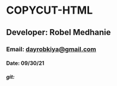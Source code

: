 # COPYCUT-HTML
## Developer: Robel Medhanie
### Email: dayrobkiya@gmail.com
#### Date: 09/30/21
##### git:
